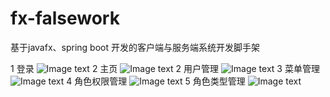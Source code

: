 # fx-falsework
基于javafx、spring boot 开发的客户端与服务端系统开发脚手架

1 登录
![Image text](https://raw.githubusercontent.com/lwdillon/fx-falsework/main/client/src/main/resources/images/folder/loding.png)
2 主页
![Image text](https://raw.githubusercontent.com/lwdillon/fx-falsework/main/client/src/main/resources/images/folder/home.png)
2 用户管理
![Image text](https://raw.githubusercontent.com/lwdillon/fx-falsework/main/client/src/main/resources/images/folder/user.png)
3 菜单管理
![Image text](https://raw.githubusercontent.com/lwdillon/fx-falsework/main/client/src/main/resources/images/folder/menu.png)
4 角色权限管理
![Image text](https://raw.githubusercontent.com/lwdillon/fx-falsework/main/client/src/main/resources/images/folder/group.png)
5 角色类型管理
![Image text](https://raw.githubusercontent.com/lwdillon/fx-falsework/main/client/src/main/resources/images/folder/grouptype.png)
